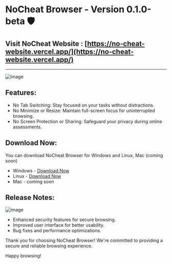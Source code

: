 # NoCheat Browser - Version 0.1.0-beta 🛡️
## Visit NoCheat Website : [https://no-cheat-website.vercel.app/](https://no-cheat-website.vercel.app/)

---
![image](https://github.com/Rohit-Nandagawali/NoCheat-Browser/assets/85486891/fd19ea8e-3635-4958-b34a-35eb3afcfd8f)


## Features:
- No Tab Switching: Stay focused on your tasks without distractions.
- No Minimize or Resize: Maintain full-screen focus for uninterrupted browsing.
- No Screen Protection or Sharing: Safeguard your privacy during online assessments.

## Download Now:
You can download NoCheat Browser for Windows and Linux, Mac (coming soon)

- Windows - [Download Now](https://github.com/Rohit-Nandagawali/NoCheat-Browser/releases/download/v0.1.0-beta/NoCheat.Setup.0.1.0.exe) 
- Linux - [Download Now](https://github.com/Rohit-Nandagawali/NoCheat-Browser/releases/download/v0.1.0-beta/nocheat_0.1.0_amd64.deb)
- Mac - coming soon



## Release Notes:
![image](https://github.com/Rohit-Nandagawali/NoCheat-Browser/assets/85486891/3adfb14e-7f6b-48d3-8606-dea88f57e204)

- Enhanced security features for secure browsing.
- Improved user interface for better usability.
- Bug fixes and performance optimizations.

Thank you for choosing NoCheat Browser! We're committed to providing a secure and reliable browsing experience.

Happy browsing! 
